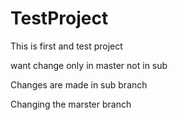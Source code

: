 # TestProject
This is first and test project

want change only in master not in sub

Changes are made in sub branch

Changing the marster branch 

